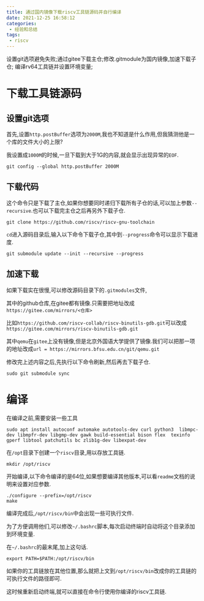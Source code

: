 ```yaml
---
title: 通过国内镜像下载riscv工具链源码并自行编译
date: 2021-12-25 16:58:12
categories:
 - 经验和总结
tags:
 - riscv
---
```


设置git选项避免失败;通过gitee下载主仓;修改.gitmodule为国内镜像,加速下载子仓;
编译rv64工具链并设置环境变量;

<!-- more -->

# 下载工具链源码

## 设置git选项

首先,设置`http.postBuffer`选项为`2000M`,我也不知道是什么作用,但我猜测他是一个库的文件大小的上限?

我设置成`1000M`的时候,一旦下载到大于1G的内容,就会显示出现异常的`EOF`.

```shell
git config --global http.postBuffer 2000M
```

## 下载代码

这个命令只是下载了主仓,如果你想要同时递归下载所有子仓的话,可以加上参数`--recursive`.也可以下载完主仓之后再另外下载子仓.

```shell
git clone https://github.com/riscv/riscv-gnu-toolchain
```

`cd`进入源码目录后,输入以下命令下载子仓,其中到`--progress`命令可以显示下载进度.

```shell
git submodule update --init --recursive --progress
```

## 加速下载

如果下载实在很慢,可以修改源码目录下的`.gitmodules`文件,

其中的github仓库,在gitee都有镜像.只需要把地址改成`https://gitee.com/mirrors/<仓库>`

比如`https://github.com/riscv-collab/riscv-binutils-gdb.git`可以改成`https://gitee.com/mirrors/riscv-binutils-gdb.git`

其中`qemu`在`gitee`上没有镜像,但是北京外国语大学提供了镜像.我们可以把那一项的地址改成`url = https://mirrors.bfsu.edu.cn/git/qemu.git`

修改完上述内容之后,先执行以下命令刷新,然后再去下载子仓.

```shell
sudo git submodule sync
```

# 编译

在编译之前,需要安装一些工具

```shell
sudo apt install autoconf automake autotools-dev curl python3  libmpc-dev libmpfr-dev libgmp-dev gawk build-essential bison flex  texinfo gperf libtool patchutils bc zlib1g-dev libexpat-dev
```

在`/opt`目录下创建一个`riscv`目录,用以存放工具链.

```shell
mkdir /opt/riscv
```

开始编译,以下命令编译的是64位,如果想要编译其他版本,可以看`readme`文档的说明来设置对应参数.

```shell
./configure --prefix=/opt/riscv
make 
```

编译完成后,`/opt/riscv/bin`中会出现一些可执行文件.

为了方便调用他们,可以修改`~/.bashrc`脚本,每次启动终端时自动将这个目录添加到环境变量.

在`~/.bashrc`的最末尾,加上这句话.

```shell
export PATH=$PATH:/opt/riscv/bin
```

如果你的工具链放在其他位置,那么就把上文到`/opt/riscv/bin`改成你的工具链的可执行文件的路径即可.

这时候重新启动终端,就可以直接在命令行使用你编译的riscv工具链.